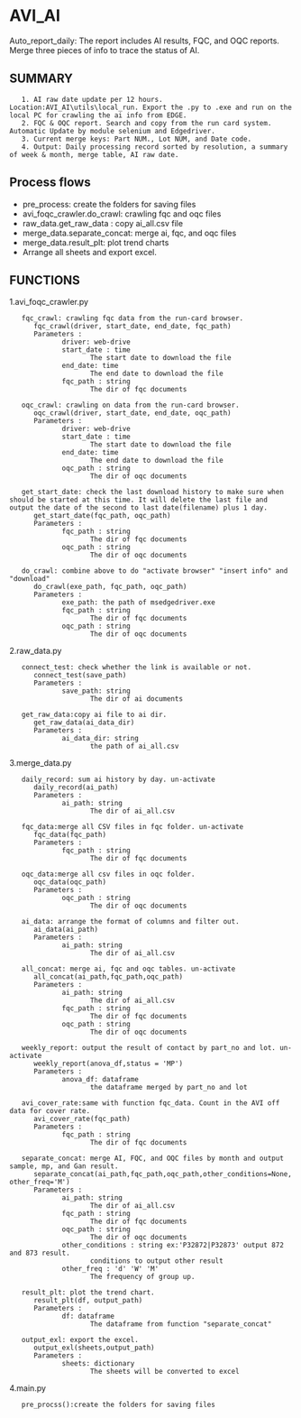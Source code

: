 # AVI_AI
Auto_report_daily: The report includes AI results, FQC, and OQC reports. Merge three pieces of info to trace the status of AI.


## SUMMARY

       1. AI raw date update per 12 hours. Location:AVI_AI\utils\local_run. Export the .py to .exe and run on the local PC for crawling the ai info from EDGE.
       2. FQC & OQC report. Search and copy from the run card system. Automatic Update by module selenium and Edgedriver.
       3. Current merge keys: Part NUM., Lot NUM, and Date code. 
       4. Output: Daily processing record sorted by resolution, a summary of week & month, merge table, AI raw date.

## Process flows
* pre_process: create the folders for saving files
* avi_foqc_crawler.do_crawl: crawling fqc and oqc files
* raw_data.get_raw_data : copy ai_all.csv file
* merge_data.separate_concat: merge ai, fqc, and oqc files
* merge_data.result_plt: plot trend charts
* Arrange all sheets and export excel.


## FUNCTIONS

1.avi_foqc_crawler.py

       fqc_crawl: crawling fqc data from the run-card browser.
          fqc_crawl(driver, start_date, end_date, fqc_path)
          Parameters : 
                 driver: web-drive
                 start_date : time
                        The start date to download the file
                 end_date: time
                        The end date to download the file
                 fqc_path : string
                        The dir of fqc documents

       oqc_crawl: crawling on data from the run-card browser.
          oqc_crawl(driver, start_date, end_date, oqc_path)
          Parameters : 
                 driver: web-drive
                 start_date : time
                        The start date to download the file
                 end_date: time
                        The end date to download the file
                 oqc_path : string
                        The dir of oqc documents

       get_start_date: check the last download history to make sure when should be started at this time. It will delete the last file and output the date of the second to last date(filename) plus 1 day.
          get_start_date(fqc_path, oqc_path)
          Parameters : 
                 fqc_path : string
                        The dir of fqc documents
                 oqc_path : string
                        The dir of oqc documents

       do_crawl: combine above to do "activate browser" "insert info" and "download"
          do_crawl(exe_path, fqc_path, oqc_path)
          Parameters : 
                 exe_path: the path of msedgedriver.exe
                 fqc_path : string
                        The dir of fqc documents
                 oqc_path : string
                        The dir of oqc documents

2.raw_data.py

       connect_test: check whether the link is available or not.
          connect_test(save_path)
          Parameters : 
                 save_path: string
                        The dir of ai documents

       get_raw_data:copy ai file to ai dir.
          get_raw_data(ai_data_dir)
          Parameters : 
                 ai_data_dir: string
                        the path of ai_all.csv

3.merge_data.py

       daily_record: sum ai history by day. un-activate
          daily_record(ai_path)
          Parameters : 
                 ai_path: string
                        The dir of ai_all.csv

       fqc_data:merge all CSV files in fqc folder. un-activate
          fqc_data(fqc_path)
          Parameters : 
                 fqc_path : string
                        The dir of fqc documents

       oqc_data:merge all csv files in oqc folder.
          oqc_data(oqc_path)
          Parameters : 
                 oqc_path : string
                        The dir of oqc documents

       ai_data: arrange the format of columns and filter out.
          ai_data(ai_path)
          Parameters : 
                 ai_path: string
                        The dir of ai_all.csv

       all_concat: merge ai, fqc and oqc tables. un-activate
          all_concat(ai_path,fqc_path,oqc_path)
          Parameters : 
                 ai_path: string
                        The dir of ai_all.csv
                 fqc_path : string
                        The dir of fqc documents 
                 oqc_path : string
                        The dir of oqc documents 

       weekly_report: output the result of contact by part_no and lot. un-activate
          weekly_report(anova_df,status = 'MP')
          Parameters : 
                 anova_df: dataframe
                        the dataframe merged by part_no and lot

       avi_cover_rate:same with function fqc_data. Count in the AVI off data for cover rate.
          avi_cover_rate(fqc_path)
          Parameters : 
                 fqc_path : string
                        The dir of fqc documents

       separate_concat: merge AI, FQC, and OQC files by month and output sample, mp, and Gan result.
          separate_concat(ai_path,fqc_path,oqc_path,other_conditions=None, other_freq='M')
          Parameters : 
                 ai_path: string
                        The dir of ai_all.csv
                 fqc_path : string
                        The dir of fqc documents 
                 oqc_path : string
                        The dir of oqc documents
                 other_conditions : string ex:'P32872|P32873' output 872 and 873 result.
                        conditions to output other result
                 other_freq : 'd' 'W' 'M'
                        The frequency of group up.

       result_plt: plot the trend chart.
          result_plt(df, output_path)
          Parameters : 
                 df: dataframe
                        The dataframe from function "separate_concat"

       output_exl: export the excel.
          output_exl(sheets,output_path)
          Parameters : 
                 sheets: dictionary
                        The sheets will be converted to excel
                                   
4.main.py

       pre_procss():create the folders for saving files
       
